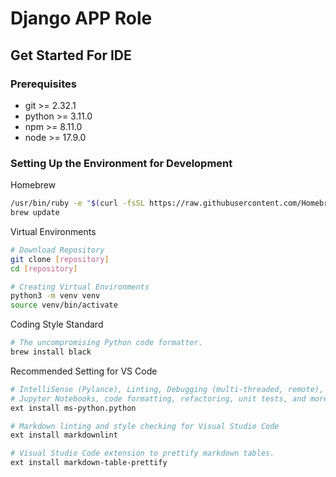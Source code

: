 # Django APP Role

## Get Started For IDE

### Prerequisites

- git >= 2.32.1
- python >= 3.11.0
- npm >= 8.11.0
- node >= 17.9.0

### Setting Up the Environment for Development

Homebrew

```sh
/usr/bin/ruby -e "$(curl -fsSL https://raw.githubusercontent.com/Homebrew/install/master/install)"
brew update
```

Virtual Environments

```sh
# Download Repository
git clone [repository]
cd [repository]

# Creating Virtual Environments
python3 -m venv venv
source venv/bin/activate
```

Coding Style Standard

```sh
# The uncompromising Python code formatter.
brew install black
```

Recommended Setting for VS Code

```sh
# IntelliSense (Pylance), Linting, Debugging (multi-threaded, remote),
# Jupyter Notebooks, code formatting, refactoring, unit tests, and more.
ext install ms-python.python

# Markdown linting and style checking for Visual Studio Code
ext install markdownlint

# Visual Studio Code extension to prettify markdown tables.
ext install markdown-table-prettify
```
